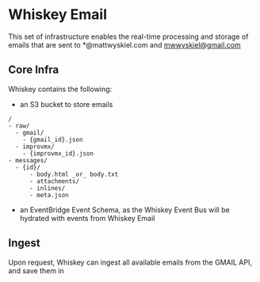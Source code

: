 # Whiskey Email

This set of infrastructure enables the real-time processing and storage of emails that are sent to \*@mattwyskiel.com and mwwyskiel@gmail.com

## Core Infra

Whiskey contains the following:

- an S3 bucket to store emails

```
/
- raw/
  - gmail/
    - {gmail_id}.json
  - improvmx/
    - {improvmx_id}.json
- messages/
  - {id}/
      - body.html _or_ body.txt
      - attachments/
      - inlines/
      - meta.json
```

- an EventBridge Event Schema, as the Whiskey Event Bus will be hydrated with events from Whiskey Email

## Ingest

Upon request, Whiskey can ingest all available emails from the GMAIL API, and save them in
